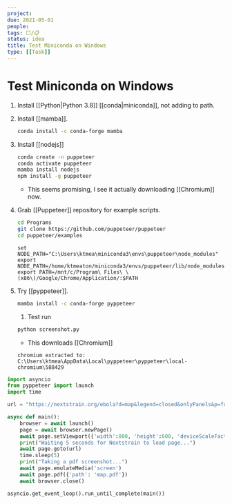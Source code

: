 ```yaml
---
project:
due: 2021-05-01
people:
tags: ⬜/📋 
status: idea
title: Test Miniconda on Windows
type: [[Task]]
---
```


# Test Miniconda on Windows

1. Install [[Python|Python 3.8]] [[conda|miniconda]], not adding to path.

1. Install [[mamba]].
	```bash
	conda install -c conda-forge mamba
	```

1. Install [[nodejs]]	
	```bash
	conda create -n puppeteer
	conda activate puppeteer
	mamba install nodejs
	npm install -g puppeteer
	```
	- This seems promising, I see it actually downloading [[Chromium]] now.

1. Grab [[Puppeteer]] repository for example scripts.
	```bash
	cd Programs
	git clone https://github.com/puppeteer/puppeteer
	cd puppeteer/examples
	```
	
	
	```
	set NODE_PATH="C:\Users\ktmea\miniconda3\envs\puppeteer\node_modules"
	export NODE_PATH=/home/ktmeaton/miniconda3/envs/puppeteer/lib/node_modules
	export PATH=/mnt/c/Program\ Files\ \(x86\)/Google/Chrome/Application/:$PATH
	```
	
1. Try [[pyppeteer]].

	```bash
	mamba install -c conda-forge pyppeteer
	```
	
	1. Test run
	```python
	python screenshot.py
	```
	- This downloads [[Chromium]]
	```text
	chromium extracted to: C:\Users\ktmea\AppData\Local\pyppeteer\pyppeteer\local-chromium\588429
	```
	
```python
import asyncio
from pyppeteer import launch
import time

url = "https://nextstrain.org/ebola?d=map&legend=closed&onlyPanels&p=full&sidebar=closed"

async def main():
    browser = await launch()
    page = await browser.newPage()
    await page.setViewport({'width':800, 'height':600, 'deviceScaleFactor':4})
    print("Waiting 5 seconds for Nextstrain to load page...")
    await page.goto(url)
    time.sleep(5)
    print("Taking a pdf screenshot...")
    await page.emulateMedia('screen')
    await page.pdf({'path': 'map.pdf'})
    await browser.close()

asyncio.get_event_loop().run_until_complete(main())
```